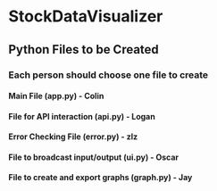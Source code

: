 # StockDataVisualizer

## Python Files to be Created
### Each person should choose one file to create

#### Main File (app.py) - Colin
#### File for API interaction (api.py) - Logan
#### Error Checking File (error.py) - zlz
#### File to broadcast input/output (ui.py) - Oscar
#### File to create and export graphs (graph.py) - Jay
